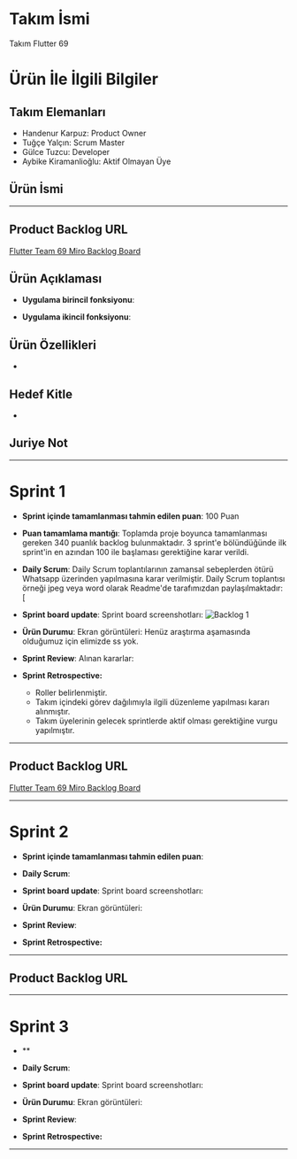 # **Takım İsmi**

Takım Flutter 69

# Ürün İle İlgili Bilgiler

## Takım Elemanları
- Handenur Karpuz: Product Owner
- Tuğçe Yalçın: Scrum Master
- Gülce Tuzcu: Developer
- Aybike Kiramanlioğlu: Aktif Olmayan Üye

## Ürün İsmi

----

## Product Backlog URL

[Flutter Team 69 Miro Backlog Board](https://miro.com/app/board/uXjVM9s_gPo=/?share_link_id=235524805378)

## Ürün Açıklaması




- **Uygulama birincil fonksiyonu**: 

- **Uygulama ikincil fonksiyonu**: 

## Ürün Özellikleri

- 

## Hedef Kitle

- 

## Juriye Not



---

# Sprint 1

- **Sprint içinde tamamlanması tahmin edilen puan**: 100 Puan


- **Puan tamamlama mantığı**: Toplamda proje boyunca tamamlanması gereken 340 puanlık backlog bulunmaktadır. 3 sprint'e bölündüğünde ilk sprint'in en azından 100 ile başlaması gerektiğine karar verildi.


- **Daily Scrum**: Daily Scrum toplantılarının zamansal sebeplerden ötürü Whatsapp üzerinden yapılmasına karar verilmiştir. Daily Scrum toplantısı örneği jpeg veya word olarak Readme'de tarafımızdan paylaşılmaktadır: [

- **Sprint board update**: Sprint board screenshotları: 
![Backlog 1](https://raw.githubusercontent.com/OyunveUygulamaAkademisi/Bootcamp2022Example/main/ProjectManagement/Sprint1Documents/backlog1.png) 


- **Ürün Durumu**: Ekran görüntüleri:
  Henüz araştırma aşamasında olduğumuz için elimizde ss yok.
- **Sprint Review**: 
Alınan kararlar:

- **Sprint Retrospective:**
  - Roller belirlenmiştir.
  - Takım içindeki görev dağılımıyla ilgili düzenleme yapılması kararı alınmıştır.
  - Takım üyelerinin gelecek sprintlerde aktif olması gerektiğine vurgu yapılmıştır.
 


---

## Product Backlog URL

[Flutter Team 69 Miro Backlog Board]()

---

# Sprint 2

- **Sprint içinde tamamlanması tahmin edilen puan**: 

- **Daily Scrum**: 

- **Sprint board update**: Sprint board screenshotları: 



- **Ürün Durumu**: Ekran görüntüleri:
- **Sprint Review**: 


- **Sprint Retrospective:**




---

## Product Backlog URL



---

# Sprint 3

- **


- **Daily Scrum**: 

- **Sprint board update**: Sprint board screenshotları: 



- **Ürün Durumu**: Ekran görüntüleri:


- **Sprint Review**: 


- **Sprint Retrospective:**




---
